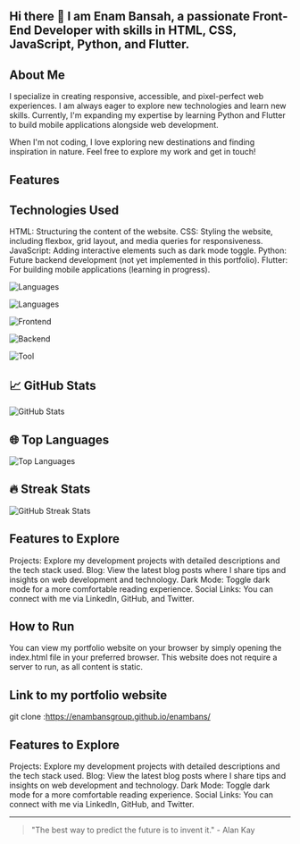## Hi there 👋 I am Enam Bansah, a passionate Front-End Developer with skills in HTML, CSS, JavaScript, Python, and Flutter. 

## About Me
I specialize in creating responsive, accessible, and pixel-perfect web experiences. I am always eager to explore new technologies and learn new skills. Currently, I'm expanding my expertise by learning Python and Flutter to build mobile applications alongside web development.

When I'm not coding, I love exploring new destinations and finding inspiration in nature. Feel free to explore my work and get in touch!

## Features

## Technologies Used
HTML: Structuring the content of the website.
CSS: Styling the website, including flexbox, grid layout, and media queries for responsiveness.
JavaScript: Adding interactive elements such as dark mode toggle.
Python: Future backend development (not yet implemented in this portfolio).
Flutter: For building mobile applications (learning in progress).

![Languages](https://img.shields.io/badge/Language-Python-blue)

![Languages](https://img.shields.io/badge/Language-JavaScript-yellow)

![Frontend](https://img.shields.io/badge/Frontend-React-blue)

![Backend](https://img.shields.io/badge/Backend-Node.js-green)

![Tool](https://img.shields.io/badge/Tool-Git-black)

## 📈 GitHub Stats

![GitHub Stats](https://github-readme-stats.vercel.app/api?username=enambansgroup_icons=true&count_private=true&hide=prs&theme=radical)

## 🌐 Top Languages

![Top Languages](https://github-readme-stats.vercel.app/api/top-langs/?username=enambansgroup&layout=compact&theme=radical)

## 🔥 Streak Stats

![GitHub Streak Stats](https://github-readme-streak-stats.herokuapp.com/?user=enambansgroup&theme=radical)


## Features to Explore
Projects: Explore my development projects with detailed descriptions and the tech stack used.
Blog: View the latest blog posts where I share tips and insights on web development and technology.
Dark Mode: Toggle dark mode for a more comfortable reading experience.
Social Links: You can connect with me via LinkedIn, GitHub, and Twitter.

## How to Run
You can view my portfolio website on your browser by simply opening the index.html file in your preferred browser. This website does not require a server to run, as all content is static. 

## Link to my portfolio website
git clone :https://enambansgroup.github.io/enambans/

## Features to Explore
Projects: Explore my development projects with detailed descriptions and the tech stack used.
Blog: View the latest blog posts where I share tips and insights on web development and technology.
Dark Mode: Toggle dark mode for a more comfortable reading experience.
Social Links: You can connect with me via LinkedIn, GitHub, and Twitter.


---

> "The best way to predict the future is to invent it." - Alan Kay

<!--
**enambansgroup/enambansgroup** is a ✨ _special_ ✨ repository because its `README.md` (this file) appears on your GitHub profile.

Here are some ideas to get you started:

- 🔭 I’m currently working on ...
- 🌱 I’m currently learning ...
- 👯 I’m looking to collaborate on ...
- 🤔 I’m looking for help with ...
- 💬 Ask me about ...
- 📫 How to reach me: ...
- 😄 Pronouns: ...
- ⚡ Fun fact: ...
-->
